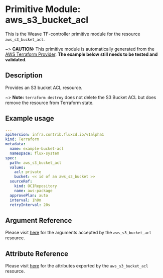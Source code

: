 
# Primitive Module: aws_s3_bucket_acl

This is the Weave TF-controller primitive module for the resource `aws_s3_bucket_acl`.

~> **CAUTION:** This primitive module is automatically generated from the [AWS Terraform Provider](https://registry.terraform.io/providers/hashicorp/aws/latest/docs/resources/s3_bucket_acl). **The example below still needs to be tested and validated**.

## Description

Provides an S3 bucket ACL resource.

~> **Note:** `terraform destroy` does not delete the S3 Bucket ACL but does remove the resource from Terraform state.

## Example usage

```yaml
---
apiVersion: infra.contrib.fluxcd.io/v1alpha1
kind: Terraform
metadata:
  name: example-bucket-acl
  namespace: flux-system
spec:
  path: aws_s3_bucket_acl
  values:
    acl: private
    bucket: << id of an aws_s3_bucket >>
  sourceRef:
    kind: OCIRepository
    name: aws-package
  approvePlan: auto
  interval: 1h0m
  retryInterval: 20s
```

## Argument Reference

Please visit [here](https://registry.terraform.io/providers/hashicorp/aws/latest/docs/resources/s3_bucket_acl#argument-reference) for the arguments accepted by the `aws_s3_bucket_acl` resource.

## Attribute Reference

Please visit [here](https://registry.terraform.io/providers/hashicorp/aws/latest/docs/resources/s3_bucket_acl#attributes-reference) for the attributes exported by the `aws_s3_bucket_acl` resource.
